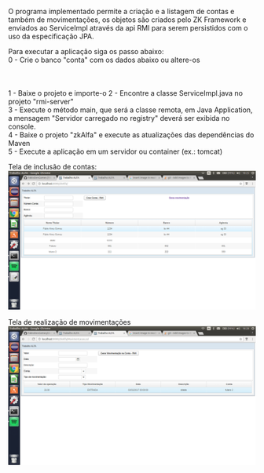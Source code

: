 
O programa implementado permite a criação e a listagem de contas e também de movimentações, os objetos são criados pelo ZK Framework e enviados ao ServiceImpl através da api RMI para serem persistidos com o uso da especificação JPA.  


Para executar a aplicação siga os passo abaixo:  
0 - Crie o banco "conta" com os dados abaixo ou altere-os  
<property name="javax.persistence.jdbc.url" value="jdbc:mysql://localhost/conta" />  
<property name="javax.persistence.jdbc.user" value="root" />  
<property name="javax.persistence.jdbc.password" value="12345" />  
1 - Baixe o projeto e importe-o 
2 - Encontre a classe ServiceImpl.java no projeto "rmi-server"  
3 - Execute o método main, que será a classe remota, em Java Application, a mensagem "Servidor carregado no registry" deverá ser exibida no console.  
4 - Baixe o projeto "zkAlfa" e execute as atualizações das dependências do Maven  
5 - Execute a aplicação em um servidor ou container (ex.: tomcat)  

Tela de inclusão de contas:
![Screenshot](screenshot.png)

Tela de realização de movimentações
![Screenshot](movimentacao.png)
